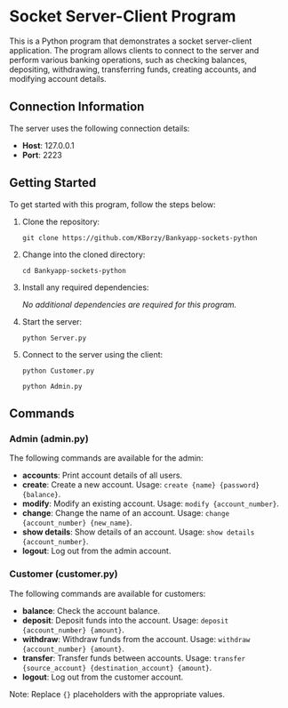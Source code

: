 # Socket Server-Client Program

This is a Python program that demonstrates a socket server-client application. The program allows clients to connect to the server and perform various banking operations, such as checking balances, depositing, withdrawing, transferring funds, creating accounts, and modifying account details.

## Connection Information

The server uses the following connection details:

- **Host**: 127.0.0.1
- **Port**: 2223

## Getting Started

To get started with this program, follow the steps below:

1. Clone the repository:

   ```shell
   git clone https://github.com/KBorzy/Bankyapp-sockets-python
   ```

2. Change into the cloned directory:

   ```shell
   cd Bankyapp-sockets-python
   ```

3. Install any required dependencies:

   _No additional dependencies are required for this program._

4. Start the server:

   ```shell
   python Server.py
   ```

5. Connect to the server using the client:

   ```shell
   python Customer.py
   ```
   ```shell
   python Admin.py
   ```

## Commands

### Admin (admin.py)

The following commands are available for the admin:

- **accounts**: Print account details of all users.
- **create**: Create a new account. Usage: `create {name} {password} {balance}`.
- **modify**: Modify an existing account. Usage: `modify {account_number}`.
- **change**: Change the name of an account. Usage: `change {account_number} {new_name}`.
- **show details**: Show details of an account. Usage: `show details {account_number}`.
- **logout**: Log out from the admin account.

### Customer (customer.py)

The following commands are available for customers:

- **balance**: Check the account balance.
- **deposit**: Deposit funds into the account. Usage: `deposit {account_number} {amount}`.
- **withdraw**: Withdraw funds from the account. Usage: `withdraw {account_number} {amount}`.
- **transfer**: Transfer funds between accounts. Usage: `transfer {source_account} {destination_account} {amount}`.
- **logout**: Log out from the customer account.

Note: Replace `{}` placeholders with the appropriate values.
